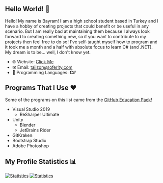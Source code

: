 ## Hello World! 👋

Hello! My name is Bayram! I am a high school student based in Turkey and I have a hobby of creating projects that could benefit or be useful in any scenario. But I am really bad at maintaining them because I always look forward to creating something new, so if you want to contribute to my projects then feel free to do so! I've self-taught myself how to program and it took me a month and a half with absolute focus to learn C# (and .NET). My dream is to be... well, I don't know yet.

* 🌐 Website: [Click Me](https://www.taiizor.com)
* ✉ Email: taiizor@soferity.com
* 📜 Programming Languages: **C#**

## Programs That I Use ❤

Some of the programs on this list came from the [GitHub Education Pack](https://education.github.com)!

* Visual Studio 2019
  * ReSharper Ultimate
* Unity
  * Blender
  * JetBrains Rider
* GitKraken
* Bootstrap Studio
* Adobe Photoshop

## My Profile Statistics 📊

[![Statistics](https://github-readme-stats.vercel.app/api?username=Taiizor&show_icons=true&theme=cobalt&hide=issues)](https://github.com/Taiizor)
[![Statistics](https://github-readme-stats.vercel.app/api/top-langs/?username=Taiizor&layout=compact)](https://github.com/Taiizor?tab=repositories)
